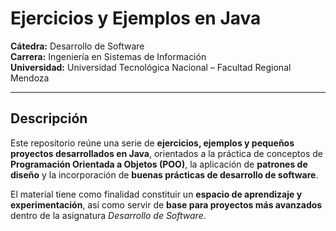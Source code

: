 # Ejercicios y Ejemplos en Java  

**Cátedra:** Desarrollo de Software  
**Carrera:** Ingeniería en Sistemas de Información  
**Universidad:** Universidad Tecnológica Nacional – Facultad Regional Mendoza

---

## Descripción
Este repositorio reúne una serie de **ejercicios, ejemplos y pequeños proyectos desarrollados en Java**, orientados a la práctica de conceptos de **Programación Orientada a Objetos (POO)**, la aplicación de **patrones de diseño** y la incorporación de **buenas prácticas de desarrollo de software**.  

El material tiene como finalidad constituir un **espacio de aprendizaje y experimentación**, así como servir de **base para proyectos más avanzados** dentro de la asignatura *Desarrollo de Software*.  

